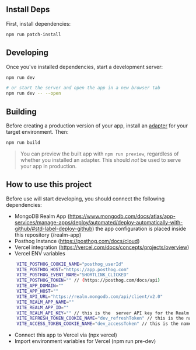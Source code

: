 ## Install Deps

First, install dependencies:

```bash
npm run patch-install
```

## Developing

Once you've installed dependencies, start a development server:

```bash
npm run dev

# or start the server and open the app in a new browser tab
npm run dev -- --open
```

## Building

Before creating a production version of your app, install an [adapter](https://kit.svelte.dev/docs#adapters) for your target environment. Then:

```bash
npm run build
```

> You can preview the built app with `npm run preview`, regardless of whether you installed an adapter. This should _not_ be used to serve your app in production.

## How to use this project

Before use will start developing, you should connect the following dependencies:

- MongoDB Realm App (https://www.mongodb.com/docs/atlas/app-services/manage-apps/deploy/automated/deploy-automatically-with-github/#std-label-deploy-github) the app configuration is placed inside this repository (/realm-app)
- Posthog Instance (https://posthog.com/docs/cloud)
- Vercel integration (https://vercel.com/docs/concepts/projects/overview)
- Vercel ENV variables

```bash
    VITE_POSTHOG_COOKIE_NAME="posthog_userId"
    VITE_POSTHOG_HOST="https://app.posthog.com"
    VITE_POSTHOG_EVENT_NAME="SHORTLINK_CLICKED"
    VITE_POSTHOG_TOKEN="" // (https://posthog.com/docs/api)
    VITE_APP_DOMAIN=""
    VITE_APP_HOST=""
    VITE_API_URL="https://realm.mongodb.com/api/client/v2.0"
    VITE_REALM_APP_NAME=""
    VITE_REALM_APP_ID=""
    VITE_REALM_API_KEY="" // this is the  server API key for the Realm App (https://www.mongodb.com/docs/atlas/app-services/authentication/api-key/)
    VITE_REFRESH_TOKEN_COOKIE_NAME="dev_refreshToken" // this is the name of the cookie that will be used to store the refresh token (e.g. for preview branches you can use "stage_refreshToken", for production "refreshToken")
    VITE_ACCESS_TOKEN_COOKIE_NAME="dev_accessToken" // this is the name of the cookie that will be used to store the refresh token (e.g. for preview branches you can use "stage_accessToken", for production "accessToken")
```

- Connect this app to Vercel via (npx vercel)
- Import environment variables for Vercel (npm run pre-dev)
